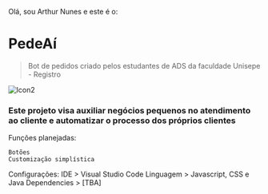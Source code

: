 Olá, sou Arthur Nunes e este é o:
# PedeAí
> Bot de pedidos criado pelos estudantes de ADS da faculdade Unisepe - Registro

![Icon2](https://github.com/user-attachments/assets/b8545296-a350-4737-8138-1febf78076ce)


### Este projeto visa auxiliar negócios pequenos no atendimento ao cliente e automatizar o processo dos próprios clientes

Funções planejadas:
```
Botões
Customização simplística
```
Configurações:
IDE > Visual Studio Code
Linguagem > Javascript, CSS e Java
Dependencies > [TBA]
